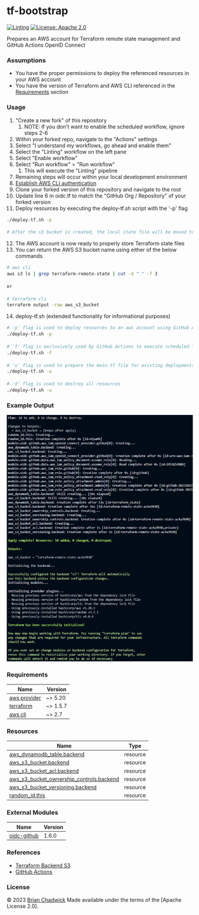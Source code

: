 # tf-bootstrap

[![Linting](https://github.com/chadwickcloudservices/tf-bootstrap/actions/workflows/linting.yml/badge.svg)](https://github.com/chadwickcloudservices/tf-bootstrap/actions/workflows/linting.yml)
[![License: Apache 2.0](https://img.shields.io/badge/License-Apache_2.0-purple.svg)](https://opensource.org/licenses/Apache-2.0)

Prepares an AWS account for Terraform remote state management and GitHub Actions OpenID Connect

### Assumptions

- You have the proper permissions to deploy the referenced resources in your AWS account
- You have the version of Terraform and AWS CLI referenced in the [Requirements](https://github.com/chadwickcloudservices/tf-bootstrap#requirements) section

### Usage

1. "Create a new fork" of this repository
   1. NOTE: If you don't want to enable the scheduled workflow, ignore steps 2-6
2. Within your forked repo, navigate to the "Actions" settings
3. Select "I understand my workflows, go ahead and enable them"
4. Select the "Linting" workflow on the left pane
5. Select "Enable workflow"
6. Select "Run workflow" > "Run workflow"
   1. This will execute the "Linting" pipeline
7. Remaining steps will occur within your local development environment
8. [Establish AWS CLI authentication]
9.  Clone your forked version of this repository and navigate to the root
10. Update line 6 in oidc.tf to match the "GitHub Org / Repository" of your forked version
11. Deploy resources by executing the deploy-tf.sh script with the '-p' flag
```bash
./deploy-tf.sh -p

# After the s3 bucket is created, the local state file will be moved to the s3 bucket
```
12. The AWS account is now ready to properly store Terraform state files
13. You can return the AWS S3 bucket name using either of the below commands
```bash
# aws cli
aws s3 ls | grep terraform-remote-state | cut -d " " -f 3

or

# terraform cli
terraform output -raw aws_s3_bucket
```
14. deploy-tf.sh (extended functionality for informational purposes)
```bash
# 'p' flag is used to deploy resources to an aws account using GitHub Actions
./deploy-tf.sh -p

# 'f' flag is exclusively used by GitHub Actions to execute scheduled linting
./deploy-tf.sh -f

# 'u' flag is used to prepare the main.tf file for existing deployments
./deploy-tf.sh -u

# 'd' flag is used to destroy all resources
./deploy-tf.sh -u
```

### Example Output

![alt text](resources/tf-bootstrap.png)

### Requirements

| Name                                                                                     | Version  |
| -----------------------------------------------------------------------------------------|----------|
| [aws provider](https://registry.terraform.io/providers/hashicorp/aws/latest/docs)        | ~> 5.20  |
| [terraform](https://developer.hashicorp.com/terraform/downloads)                         | ~> 1.5.7 |
| [aws cli](https://docs.aws.amazon.com/cli/latest/userguide/getting-started-install.html) | ~> 2.7   |

### Resources

| Name                                                                                                                                                 | Type        |
| ---------------------------------------------------------------------------------------------------------------------------------------------------- | ----------- |
| [aws_dynamodb_table.backend](https://registry.terraform.io/providers/hashicorp/aws/latest/docs/resources/dynamodb_table)                             | resource    |
| [aws_s3_bucket.backend](https://registry.terraform.io/providers/hashicorp/aws/latest/docs/resources/s3_bucket)                                       | resource    |
| [aws_s3_bucket_acl.backend](https://registry.terraform.io/providers/hashicorp/aws/latest/docs/resources/s3_bucket_acl)                               | resource    |
| [aws_s3_bucket_ownership_controls.backend](https://registry.terraform.io/providers/hashicorp/aws/latest/docs/resources/s3_bucket_ownership_controls) | resource    |
| [aws_s3_bucket_versioning.backend](https://registry.terraform.io/providers/hashicorp/aws/latest/docs/resources/s3_bucket_versioning)                 | resource    |
| [random_id.this](https://registry.terraform.io/providers/hashicorp/random/latest/docs/resources/id)                                                  | resource    |

### External Modules

| Name | Version |
| ------------------------------------------------------------------------------------|-------|
| [oidc-github](https://registry.terraform.io/modules/unfunco/oidc-github/aws/latest) | 1.6.0 |

### References

 - [Terraform Backend S3]
 - [GitHub Actions]

### License

© 2023 [Brian Chadwick](https://github.com/chadwickcloudservices)
Made available under the terms of the [Apache License 2.0].

[terraform backend s3]: https://developer.hashicorp.com/terraform/language/v1.5.x/settings/backends/s3
[github actions]: https://docs.github.com/en/actions/quickstart
[Establish AWS CLI authentication]: https://docs.aws.amazon.com/cli/latest/userguide/cli-chap-authentication.html